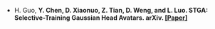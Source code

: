 - H. Guo, <strong>Y. Chen<strong>, D. Xiaonuo, Z. Tian, D. Weng, and L. Luo. STGA: Selective-Training Gaussian Head Avatars. <strong>arXiv</strong>. [[Paper]](https://arxiv.org/abs/2503.05196)

